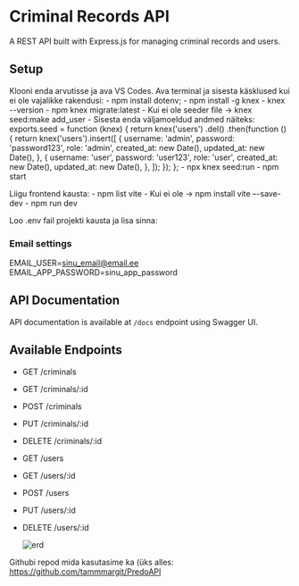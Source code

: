 # Criminal Records API

A REST API built with Express.js for managing criminal records and users.

## Setup
Klooni enda arvutisse ja ava VS Codes.
Ava terminal ja sisesta käsklused kui ei ole vajalikke rakendusi:
    - npm install dotenv;
    - npm install -g knex
    - knex --version
    - npm knex migrate:latest
    - Kui ei ole seeder file -> knex seed:make add_user
    - Sisesta enda väljamoeldud andmed näiteks: 
exports.seed = function (knex) {
  return knex('users')
    .del()
    .then(function () {
      return knex('users').insert([
        {
          username: 'admin',
          password: 'password123', 
          role: 'admin',
          created_at: new Date(),
          updated_at: new Date(),
        },
        {
          username: 'user',
          password: 'user123',
          role: 'user',
          created_at: new Date(),
          updated_at: new Date(),
        },
      ]);
    });
};
    - npx knex seed:run
    - npm start
    
Liigu frontend kausta:
    - npm list vite
    - Kui ei ole -> npm install vite –-save-dev
    - npm run dev

Loo .env fail projekti kausta ja lisa sinna:
### Email settings
EMAIL_USER=sinu_email@email.ee
EMAIL_APP_PASSWORD=sinu_app_password

## API Documentation
API documentation is available at `/docs` endpoint using Swagger UI.

## Available Endpoints
- GET /criminals
- GET /criminals/:id
- POST /criminals
- PUT /criminals/:id
- DELETE /criminals/:id
- GET /users
- GET /users/:id
- POST /users
- PUT /users/:id
- DELETE /users/:id

  ![erd](https://github.com/user-attachments/assets/41ad65fb-244c-4869-b289-6aa4a6b870ce)


Githubi repod mida kasutasime ka (üks alles: 
https://github.com/tammmargit/PredoAPI
